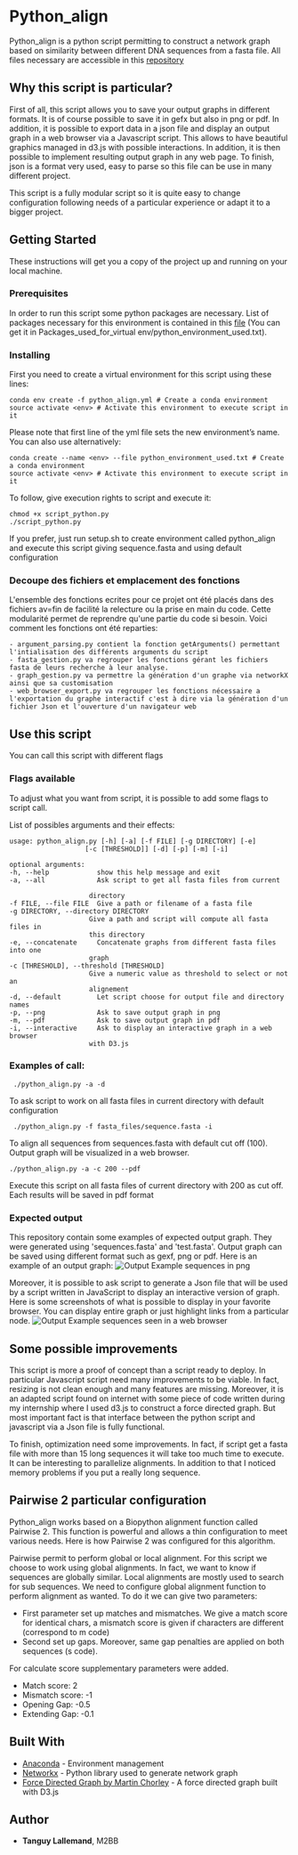 # Python_align

Python_align is a python script permitting to construct a network graph based on similarity between different DNA sequences from a fasta file. All files necessary are accessible in this [repository](https://bitbucket.org/TanguyLallemand/python_align/src/master/)


## Why this script is particular?


First of all, this script allows you to save your output graphs in different formats. It is of course possible to save it in gefx but also in png or pdf. In addition, it is possible to export data in a json file and display an output graph in a web browser via a Javascript script. This allows to have beautiful graphics managed in d3.js with possible interactions. In addition, it is then possible to implement resulting output graph in any web page. To finish, json is a format very used, easy to parse so this file can be use in many different project.

This script is a fully modular script so it is quite easy to change configuration following needs of a particular experience or adapt it to a bigger project.


## Getting Started

These instructions will get you a copy of the project up and running on your local machine.

### Prerequisites

In order to run this script some python packages are necessary. List of packages necessary for this environment is contained in this [file](<Packages_used_for_virtual env/python_environment_used.txt>) (You can get it in Packages_used_for_virtual env/python_environment_used.txt).

### Installing

First you need to create a virtual environment for this script using these lines:

    conda env create -f python_align.yml # Create a conda environment
    source activate <env> # Activate this environment to execute script in it

Please note that first line of the yml file sets the new environment’s name.
You can also use alternatively:

    conda create --name <env> --file python_environment_used.txt # Create a conda environment
    source activate <env> # Activate this environment to execute script in it

To follow, give execution rights to script and execute it:

    chmod +x script_python.py
    ./script_python.py

If you prefer, just run setup.sh to create environment called python_align and execute this script giving sequence.fasta and using default configuration

### Decoupe des fichiers et emplacement des fonctions

L'ensemble des fonctions ecrites pour ce projet ont été placés dans des fichiers av=fin de facilité la relecture ou la prise en main du code. Cette modularité permet de reprendre qu'une partie du code si besoin. Voici comment les fonctions ont été reparties:

    - argument_parsing.py contient la fonction getArguments() permettant l'intialisation des différents arguments du script
    - fasta_gestion.py va regrouper les fonctions gérant les fichiers fasta de leurs recherche à leur analyse.
    - graph_gestion.py va permettre la génération d'un graphe via networkX ainsi que sa customisation
    - web_browser_export.py va regrouper les fonctions nécessaire a l'exportation du graphe interactif c'est à dire via la génération d'un fichier Json et l'ouverture d'un navigateur web

## Use this script

You can call this script with different flags

### Flags available

To adjust what you want from script, it is possible to add some flags to script call.

List of possibles arguments and their effects:

    usage: python_align.py [-h] [-a] [-f FILE] [-g DIRECTORY] [-e]
                       [-c [THRESHOLD]] [-d] [-p] [-m] [-i]

    optional arguments:
    -h, --help            show this help message and exit
    -a, --all             Ask script to get all fasta files from current

                        directory
    -f FILE, --file FILE  Give a path or filename of a fasta file
    -g DIRECTORY, --directory DIRECTORY
                        Give a path and script will compute all fasta files in
                        this directory
    -e, --concatenate     Concatenate graphs from different fasta files into one
                        graph
    -c [THRESHOLD], --threshold [THRESHOLD]
                        Give a numeric value as threshold to select or not an
                        alignement
    -d, --default         Let script choose for output file and directory names
    -p, --png             Ask to save output graph in png
    -m, --pdf             Ask to save output graph in pdf
    -i, --interactive     Ask to display an interactive graph in a web browser
                        with D3.js



### Examples of call:

     ./python_align.py -a -d

To ask script to work on all fasta files in current directory with default configuration

     ./python_align.py -f fasta_files/sequence.fasta -i

 To align all sequences from sequences.fasta with default cut off (100). Output graph will be visualized in a web browser.

    ./python_align.py -a -c 200 --pdf

 Execute this script on all fasta files of current directory with 200 as cut off. Each results will be saved in pdf format

### Expected output

This repository contain some examples of expected output graph. They were generated using 'sequences.fasta' and 'test.fasta'. Output graph can be saved using different format such as gexf, png or pdf.
Here is an example of an output graph:
![Output Example sequences in png](output_figures/sequence.png)

Moreover, it is possible to ask script to generate a Json file that will be used by a script written in JavaScript to display an interactive version of graph.
Here is some screenshots of what is possible to display in your favorite browser. You can display entire graph or just highlight links from a particular node.
![Output Example sequences seen in a web browser](output_figures/example_output_graph_in_web_browser.png)

## Some possible improvements

This script is more a proof of concept than a script ready to deploy. In particular Javascript script need many improvements to be viable. In fact, resizing is not clean enough and many features are missing. Moreover, it is an adapted script found on internet with some piece of code written during my internship where I used d3.js to construct a force directed graph.
But most important fact is that interface between the python script and javascript via a Json file is fully functional.

To finish, optimization need some improvements. In fact, if script get a fasta file with more than 15 long sequences it will take too much time to execute. It can be interesting to parallelize alignments. In addition to that I noticed memory problems if you put a really long sequence.

## Pairwise 2 particular configuration

Python_align works based on a Biopython alignment function called Pairwise 2. This function is powerful and allows a thin configuration to meet various needs. Here is how Pairwise 2 was configured for this algorithm.

Pairwise permit to perform global or local alignment. For this script we choose to work using global alignments. In fact, we want to know if sequences are globally similar. Local alignments are mostly used to search for sub sequences.
We need to configure global alignment function to perform alignment as wanted.
To do it we can give two parameters:
  - First parameter set up matches and mismatches. We give a match score for identical chars, a mismatch score is given if characters are different (correspond to m code)
  - Second set up gaps.  Moreover, same gap penalties are applied on both sequences (s code).

For calculate score supplementary parameters were added.
  - Match score: 2
  - Mismatch score: -1
  - Opening Gap: -0.5
  - Extending Gap: -0.1

## Built With

-   [Anaconda](https://www.anaconda.com/) - Environment management
-   [Networkx](https://networkx.github.io/) - Python library used to generate network graph
-   [Force Directed Graph by Martin Chorley](https://bl.ocks.org/martinjc/7aa53c7bf3e411238ac8aef280bd6581) - A force directed graph built with D3.js

## Author

-   **Tanguy Lallemand**, M2BB
